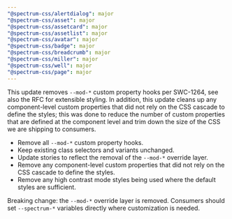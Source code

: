```yaml
---
"@spectrum-css/alertdialog": major
"@spectrum-css/asset": major
"@spectrum-css/assetcard": major
"@spectrum-css/assetlist": major
"@spectrum-css/avatar": major
"@spectrum-css/badge": major
"@spectrum-css/breadcrumb": major
"@spectrum-css/miller": major
"@spectrum-css/well": major
"@spectrum-css/page": major
---
```


This update removes `--mod-*` custom property hooks per SWC-1264, see also the RFC for extensible styling. In addition, this update cleans up any component-level custom properties that did not rely on the CSS cascade to define the styles; this was done to reduce the number of custom properties that are defined at the component level and trim down the size of the CSS we are shipping to consumers.

- Remove all `--mod-*` custom property hooks.
- Keep existing class selectors and variants unchanged.
- Update stories to reflect the removal of the `--mod-*` override layer.
- Remove any component-level custom properties that did not rely on the CSS cascade to define the styles.
- Remove any high contrast mode styles being used where the default styles are sufficient.

Breaking change: the `--mod-*` override layer is removed. Consumers should set `--spectrum-*` variables directly where customization is needed.
